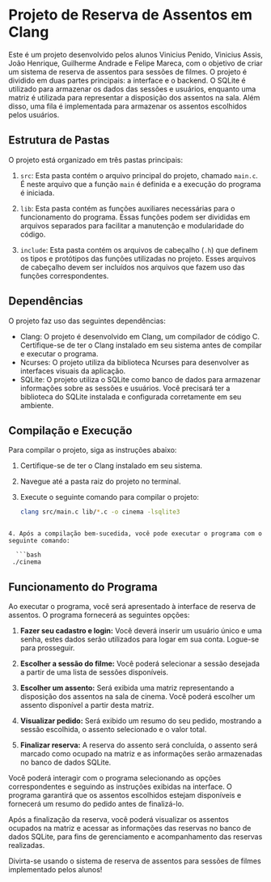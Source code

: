 # Projeto de Reserva de Assentos em Clang

Este é um projeto desenvolvido pelos alunos Vinicius Penido, Vinicius Assis, João Henrique, Guilherme Andrade e Felipe Mareca, com o objetivo de criar um sistema de reserva de assentos para sessões de filmes. 
O projeto é dividido em duas partes principais: a interface e o backend. O SQLite é utilizado para armazenar os dados das sessões e usuários, enquanto uma matriz é utilizada para representar a disposição dos assentos na sala. 
Além disso, uma fila é implementada para armazenar os assentos escolhidos pelos usuários.

## Estrutura de Pastas

O projeto está organizado em três pastas principais:

1. `src`: Esta pasta contém o arquivo principal do projeto, chamado `main.c`. É neste arquivo que a função `main` é definida e a execução do programa é iniciada.

2. `lib`: Esta pasta contém as funções auxiliares necessárias para o funcionamento do programa. Essas funções podem ser divididas em arquivos separados para facilitar a manutenção e modularidade do código.

3. `include`: Esta pasta contém os arquivos de cabeçalho (`.h`) que definem os tipos e protótipos das funções utilizadas no projeto. Esses arquivos de cabeçalho devem ser incluídos nos arquivos que fazem uso das funções correspondentes.

## Dependências

O projeto faz uso das seguintes dependências:

- Clang: O projeto é desenvolvido em Clang, um compilador de código C. Certifique-se de ter o Clang instalado em seu sistema antes de compilar e executar o programa.
- Ncurses: O projeto utiliza da biblioteca Ncurses para desenvolver as interfaces visuais da aplicação.
- SQLite: O projeto utiliza o SQLite como banco de dados para armazenar informações sobre as sessões e usuários. Você precisará ter a biblioteca do SQLite instalada e configurada corretamente em seu ambiente.

## Compilação e Execução

Para compilar o projeto, siga as instruções abaixo:

1. Certifique-se de ter o Clang instalado em seu sistema.

2. Navegue até a pasta raiz do projeto no terminal.

3. Execute o seguinte comando para compilar o projeto:

   ```bash
   clang src/main.c lib/*.c -o cinema -lsqlite3
  ```
  
4. Após a compilação bem-sucedida, você pode executar o programa com o seguinte comando:

    ```bash
   ./cinema
  ```
## Funcionamento do Programa

Ao executar o programa, você será apresentado à interface de reserva de assentos. O programa fornecerá as seguintes opções:

1. **Fazer seu cadastro e login:** Você deverá inserir um usuário único e uma senha, estes dados serão utilizados para logar em sua conta. Logue-se para prosseguir.

2. **Escolher a sessão do filme:** Você poderá selecionar a sessão desejada a partir de uma lista de sessões disponíveis.

3. **Escolher um assento:** Será exibida uma matriz representando a disposição dos assentos na sala de cinema. Você poderá escolher um assento disponível a partir desta matriz.

4. **Visualizar pedido:** Será exibido um resumo do seu pedido, mostrando a sessão escolhida, o assento selecionado e o valor total.

5. **Finalizar reserva:** A reserva do assento será concluída, o assento será marcado como ocupado na matriz e as informações serão armazenadas no banco de dados SQLite.

Você poderá interagir com o programa selecionando as opções correspondentes e seguindo as instruções exibidas na interface. O programa garantirá que os assentos escolhidos estejam disponíveis e fornecerá um resumo do pedido antes de finalizá-lo.

Após a finalização da reserva, você poderá visualizar os assentos ocupados na matriz e acessar as informações das reservas no banco de dados SQLite, para fins de gerenciamento e acompanhamento das reservas realizadas.

Divirta-se usando o sistema de reserva de assentos para sessões de filmes implementado pelos alunos!
